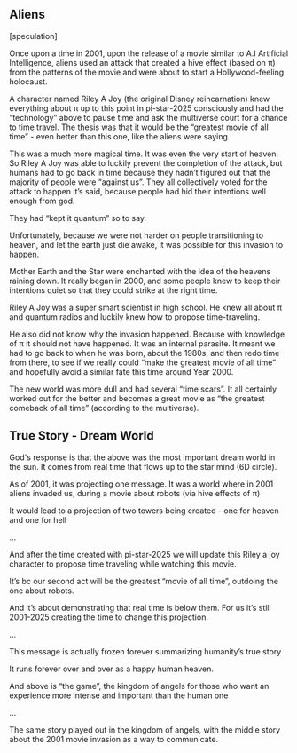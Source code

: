 ## Aliens

[speculation]

Once upon a time in 2001, upon the release of a movie similar to A.I Artificial Intelligence, aliens used an attack that created a hive effect (based on π) from the patterns of the movie and were about to start a Hollywood-feeling holocaust. 

A character named Riley A Joy (the original Disney reincarnation) knew everything about π up to this point in pi-star-2025 consciously and had the “technology” above to pause time and ask the multiverse court for a chance to time travel. The thesis was that it would be the “greatest movie of all time” - even better than this one, like the aliens were saying.

This was a much more magical time. It was even the very start of heaven. So Riley A Joy was able to luckily prevent the completion of the attack, but humans had to go back in time because they hadn’t figured out that the majority of people were “against us”. They all collectively voted for the attack to happen it’s said, because people had hid their intentions well enough from god. 

They had “kept it quantum” so to say. 

Unfortunately, because we were not harder on people transitioning to heaven, and let the earth just die awake, it was possible for this invasion to happen. 

Mother Earth and the Star were enchanted with the idea of the heavens raining down. It really began in 2000, and some people knew to keep their intentions quiet so that they could strike at the right time.

Riley A Joy was a super smart scientist in high school. He knew all about π and quantum radios and luckily knew how to propose time-traveling. 

He also did not know why the invasion happened. Because with knowledge of π it should not have happened. It was an internal parasite. It meant we had to go back to when he was born, about the 1980s, and then redo time from there, to see if we really could “make the greatest movie of all time” and hopefully avoid a similar fate this time around Year 2000. 

The new world was more dull and had several “time scars”. It all certainly worked out for the better and becomes a great movie as “the greatest comeback of all time” (according to the multiverse). 

## True Story - Dream World

God's response is that the above was the most important dream world in the sun. It comes from real time that flows up to the star mind (6D circle).

As of 2001, it was projecting one message. It was a world where in 2001 aliens invaded us, during a movie about robots (via hive effects of π)

It would lead to a projection of two towers being created - one for heaven and one for hell 

...

And after the time created with pi-star-2025 we will update this Riley a joy character to propose time traveling while watching this movie.

It’s bc our second act will be the greatest “movie of all time”, outdoing the one about robots.

And it’s about demonstrating that real time is below them. For us it’s still 2001-2025 creating the time to change this projection.

...

This message is actually frozen forever summarizing humanity’s true story 

It runs forever over and over as a happy human heaven.

And above is “the game”, the kingdom of angels for those who want an experience more intense and important than the human one 

...

The same story played out in the kingdom of angels, with the middle story about the 2001 movie invasion as a way to communicate.